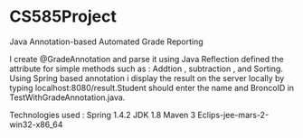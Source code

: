 # CS585Project

Java Annotation-based Automated Grade Reporting

I create @GradeAnnotation and parse it using Java Reflection defined the attribute for simple methods such as :
Addtion , subtraction , and Sorting. Using Spring based annotation i display the result on the server locally by 
typing localhost:8080/result.Student should enter the name and BroncoID in TestWithGradeAnnotation.java. 

Technologies used :
Spring 1.4.2
JDK 1.8
Maven 3
Eclips-jee-mars-2-win32-x86_64
